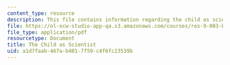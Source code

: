 ```yaml
---
content_type: resource
description: This file contains information regarding the child as scientist.
file: https://ol-ocw-studio-app-qa.s3.amazonaws.com/courses/res-9-003-brains-minds-and-machines-summer-course-summer-2015/a1d7faab467ab4017f59c4f6fc23539b_MITRES_9_003SUM15_Lec3-5.pdf
file_type: application/pdf
resourcetype: Document
title: The Child as Scientist
uid: a1d7faab-467a-b401-7f59-c4f6fc23539b
---
```


